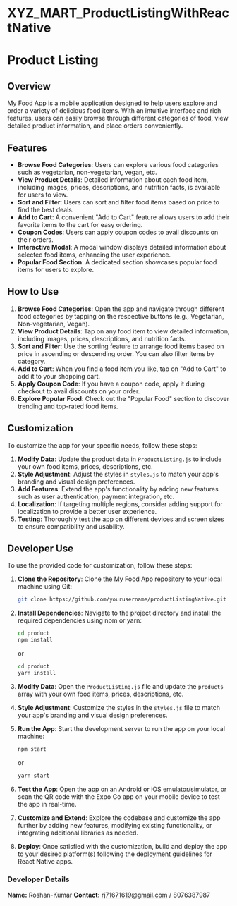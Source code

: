 # XYZ_MART_ProductListingWithReactNative
# Product Listing

## Overview

My Food App is a mobile application designed to help users explore and order a variety of delicious food items. With an intuitive interface and rich features, users can easily browse through different categories of food, view detailed product information, and place orders conveniently.

## Features

- **Browse Food Categories**: Users can explore various food categories such as vegetarian, non-vegetarian, vegan, etc.
- **View Product Details**: Detailed information about each food item, including images, prices, descriptions, and nutrition facts, is available for users to view.
- **Sort and Filter**: Users can sort and filter food items based on price to find the best deals.
- **Add to Cart**: A convenient "Add to Cart" feature allows users to add their favorite items to the cart for easy ordering.
- **Coupon Codes**: Users can apply coupon codes to avail discounts on their orders.
- **Interactive Modal**: A modal window displays detailed information about selected food items, enhancing the user experience.
- **Popular Food Section**: A dedicated section showcases popular food items for users to explore.

## How to Use

1. **Browse Food Categories**: Open the app and navigate through different food categories by tapping on the respective buttons (e.g., Vegetarian, Non-vegetarian, Vegan).
2. **View Product Details**: Tap on any food item to view detailed information, including images, prices, descriptions, and nutrition facts.
3. **Sort and Filter**: Use the sorting feature to arrange food items based on price in ascending or descending order. You can also filter items by category.
4. **Add to Cart**: When you find a food item you like, tap on "Add to Cart" to add it to your shopping cart.
5. **Apply Coupon Code**: If you have a coupon code, apply it during checkout to avail discounts on your order.
6. **Explore Popular Food**: Check out the "Popular Food" section to discover trending and top-rated food items.


## Customization

To customize the app for your specific needs, follow these steps:

1. **Modify Data**: Update the product data in `ProductListing.js` to include your own food items, prices, descriptions, etc.
2. **Style Adjustment**: Adjust the styles in `styles.js` to match your app's branding and visual design preferences.
3. **Add Features**: Extend the app's functionality by adding new features such as user authentication, payment integration, etc.
4. **Localization**: If targeting multiple regions, consider adding support for localization to provide a better user experience.
5. **Testing**: Thoroughly test the app on different devices and screen sizes to ensure compatibility and usability.

## Developer Use

To use the provided code for customization, follow these steps:

1. **Clone the Repository**: Clone the My Food App repository to your local machine using Git:

   ```bash
   git clone https://github.com/yourusername/productListingNative.git
   ```

2. **Install Dependencies**: Navigate to the project directory and install the required dependencies using npm or yarn:

   ```bash
   cd product
   npm install
   ```

   or

   ```bash
   cd product
   yarn install
   ```

3. **Modify Data**: Open the `ProductListing.js` file and update the `products` array with your own food items, prices, descriptions, etc.

4. **Style Adjustment**: Customize the styles in the `styles.js` file to match your app's branding and visual design preferences.

5. **Run the App**: Start the development server to run the app on your local machine:

   ```bash
   npm start
   ```

   or

   ```bash
   yarn start
   ```

6. **Test the App**: Open the app on an Android or iOS emulator/simulator, or scan the QR code with the Expo Go app on your mobile device to test the app in real-time.

7. **Customize and Extend**: Explore the codebase and customize the app further by adding new features, modifying existing functionality, or integrating additional libraries as needed.

8. **Deploy**: Once satisfied with the customization, build and deploy the app to your desired platform(s) following the deployment guidelines for React Native apps.

### Developer Details

**Name:** Roshan-Kumar
**Contact:** rj71671619@gmail.com / 8076387987
